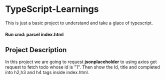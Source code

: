 # TypeScript-Learnings
This is just a basic project to understand and take a glace of typescript.

#### Run cmd: parcel index.html

## Project Description
In this project we are going to request __jsonplaceholder__ to using axios get request to fetch todo whose id is "1".
Then show the Id, title and completed into h2,h3 and h4 tags inside index.html.

